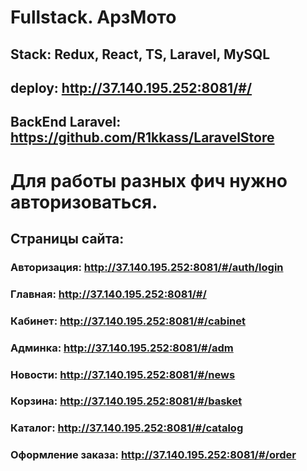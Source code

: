 # Fullstack. АрзМото

## Stack: Redux, React, TS, Laravel, MySQL

## deploy: http://37.140.195.252:8081/#/
## BackEnd Laravel: https://github.com/R1kkass/LaravelStore

# Для работы разных фич нужно авторизоваться.

## Страницы сайта:
### Авторизация: http://37.140.195.252:8081/#/auth/login
### Главная: http://37.140.195.252:8081/#/
### Кабинет: http://37.140.195.252:8081/#/cabinet
### Админка: http://37.140.195.252:8081/#/adm
### Новости: http://37.140.195.252:8081/#/news
### Корзина: http://37.140.195.252:8081/#/basket
### Каталог: http://37.140.195.252:8081/#/catalog
### Оформление заказа: http://37.140.195.252:8081/#/order

